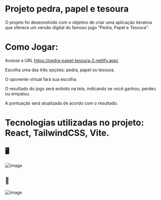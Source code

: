 # Projeto pedra, papel e tesoura

O projeto foi desenvolvido com o objetivo de criar uma aplicação iterativa que oferece um versão digital do famoso jogo "Pedra, Papel e Tesoura".


# Como Jogar:

Acesse a URL https://pedra-papel-tesoura-2.netlify.app/.

Escolha uma das três opções: pedra, papel ou tesoura.

O oponente virtual fará sua escolha.

O resultado do jogo será exibido na tela, indicando se você ganhou, perdeu ou empatou.

A pontuação será atualizada de acordo com o resultado.


# Tecnologias utilizadas no projeto: React, TailwindCSS, Vite.

🖥️
---
![image](https://github.com/FelipeGPellegrini/pedra-papel-tesoura/assets/107892258/a668733a-2aab-4fbc-bebc-85242f820953)



📱
---
![image](https://github.com/FelipeGPellegrini/pedra-papel-tesoura/assets/107892258/07c75d6a-899f-48f8-ab0e-625dde209d79)







